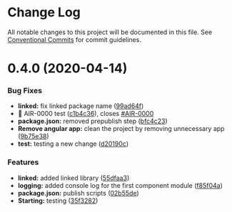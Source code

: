 # Change Log

All notable changes to this project will be documented in this file.
See [Conventional Commits](https://conventionalcommits.org) for commit guidelines.

# 0.4.0 (2020-04-14)


### Bug Fixes

* **linked:** fix linked package name ([99ad64f](https://github.com/dmi-ch/angular-lerna-test/commit/99ad64f))
* 🐛 AIR-0000 test ([c1b4c36](https://github.com/dmi-ch/angular-lerna-test/commit/c1b4c36)), closes [#AIR-0000](https://github.com/dmi-ch/angular-lerna-test/issues/AIR-0000)
* **package.json:** removed prepublish step ([bfc4c23](https://github.com/dmi-ch/angular-lerna-test/commit/bfc4c23))
* **Remove angular app:** clean the project by removing unnecessary app ([9b75e38](https://github.com/dmi-ch/angular-lerna-test/commit/9b75e38))
* **test:** testing a new change ([d20190c](https://github.com/dmi-ch/angular-lerna-test/commit/d20190c))


### Features

* **linked:** added linked library ([55dfaa3](https://github.com/dmi-ch/angular-lerna-test/commit/55dfaa3))
* **logging:** added console log for the first component module ([f85f04a](https://github.com/dmi-ch/angular-lerna-test/commit/f85f04a))
* **package.json:** publish scripts ([02b55de](https://github.com/dmi-ch/angular-lerna-test/commit/02b55de))
* **Starting:** testing ([35f3282](https://github.com/dmi-ch/angular-lerna-test/commit/35f3282))
